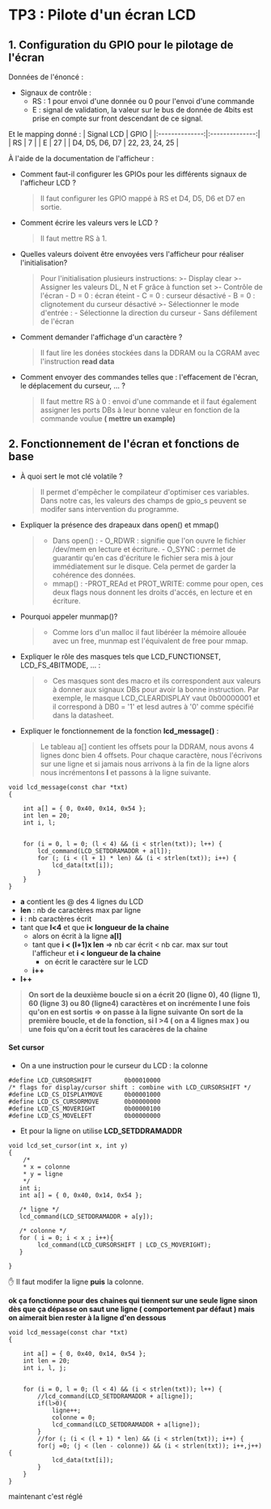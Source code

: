 # TP3 : Pilote d'un écran LCD 
## 1. Configuration du GPIO pour le pilotage de l'écran 

Données de l'énoncé : 
- Signaux de contrôle : 
    - RS : 1 pour envoi d'une donnée ou 0 pour l'envoi d'une commande 
    - E : signal de validation, la valeur sur le bus de donnée de 4bits est prise en compte sur front descendant de ce signal. 

Et le mapping donné : 
|   Signal LCD   |      GPIO      |
|:--------------:|:--------------:|
|       RS       |       7        |
|       E        |       27       |
| D4, D5, D6, D7 | 22, 23, 24, 25 |


À l'aide de la documentation de l'afficheur : 
- Comment faut-il configurer les GPIOs pour les différents signaux de l'afficheur LCD ? 
    > Il faut configurer les GPIO mappé à RS et D4, D5, D6 et D7 en sortie. 
- Comment écrire les valeurs vers le LCD ?
    > Il faut mettre RS à 1.
- Quelles valeurs doivent être envoyées vers l'afficheur pour réaliser l'initialisation? 
    > Pour l'initialisation plusieurs instructions: 
        >- Display clear
        >- Assigner les valeurs DL, N et F grâce à function set 
        >- Contrôle de l'écran 
            - D = 0 : écran éteint
            - C = 0 : curseur désactivé
            - B = 0 : clignotement du curseur désactivé
        >- Sélectionner le mode d'entrée : 
            - Sélectionne la direction du curseur 
            - Sans défilement de l'écran 
- Comment demander l'affichage d'un caractère ? 
    > Il faut lire les donées stockées dans la DDRAM ou la CGRAM avec l'instruction **read data**
- Comment envoyer des commandes telles que : l'effacement de l'écran, le déplacement du curseur, ... ?
    > Il faut mettre RS à 0 : envoi d'une commande et il faut également assigner les ports DBs à leur bonne valeur en fonction de la commande voulue **( mettre un example)**

## 2. Fonctionnement de l'écran et fonctions de base
  
 - À quoi sert le mot clé volatile ? 
     > Il permet d'empêcher le compilateur d'optimiser ces variables. 
     > Dans notre cas, les valeurs des champs de gpio_s  peuvent se modifer sans intervention du programme.
- Expliquer la présence des drapeaux dans open() et mmap()
    >- Dans open() : 
        - O_RDWR : signifie que l'on ouvre le fichier /dev/mem en lecture et écriture. 
        - O_SYNC : permet de guarantir qu'en cas d'écriture le fichier sera mis à jour immédiatement sur le disque. Cela permet de garder la cohérence des données.
    >- mmap() :
        -PROT_REAd et PROT_WRITE: comme pour open, ces deux flags nous donnent les droits d'accés, en lecture et en écriture. 
- Pourquoi appeler munmap()?
    >- Comme lors d'un malloc il faut libéréer la mémoire allouée avec un free, munmap est l'équivalent de free pour mmap.
- Expliquer le rôle des masques tels que LCD_FUNCTIONSET, LCD_FS_4BITMODE, ... : 
    > - Ces masques sont des macro et ils correspondent aux valeurs à donner aux signaux DBs pour avoir la bonne instruction.
    > Par exemple, le masque LCD_CLEARDISPLAY vaut 0b00000001 et il correspond à DB0 = '1' et lesd autres à '0' comme spécifié dans la datasheet. 
- Expliquer le fonctionnement de la fonction **lcd_message()** : 
    > Le tableau a[] contient les offsets pour la DDRAM, nous avons 4 lignes donc bien 4 offsets.
    > Pour chaque caractère, nous l'écrivons sur une ligne et si jamais nous arrivons à la fin de la ligne alors nous incrémentons **l** et passons à la ligne suivante. 


```
void lcd_message(const char *txt)
{

    int a[] = { 0, 0x40, 0x14, 0x54 };
    int len = 20;
    int i, l;

    
    for (i = 0, l = 0; (l < 4) && (i < strlen(txt)); l++) {
        lcd_command(LCD_SETDDRAMADDR + a[l]);
        for (; (i < (l + 1) * len) && (i < strlen(txt)); i++) {
            lcd_data(txt[i]);
        }
    }
}
```
- **a** contient les @ des 4 lignes du LCD
- **len** : nb de caractères max par ligne
- **i** : nb caractères écrit
- tant que **l<4** et que **i< longueur de la chaine** 
     - alors on écrit à la ligne **a[l]**
    - tant que **i < (l+1)x len** => nb car écrit < nb car. max sur tout l'afficheur
    et **i < longueur de la chaine**
        - on écrit le caractère sur le LCD
    - **i++**
- **l++**

> **On sort de la deuxième boucle si on a écrit 20 (ligne 0), 40 (ligne 1), 60 (ligne 3) ou 80 (ligne4) caractères et on incrémente l une fois qu'on en est sortis => on passe à la ligne suivante**
> **On sort de la première boucle, et de la fonction, si l >4 ( on a 4 lignes max ) ou une fois qu'on a écrit tout les caracères de la chaine**

#### Set cursor
- On a une instruction pour le curseur du LCD : la colonne
```
#define LCD_CURSORSHIFT         0b00010000
/* flags for display/cursor shift : combine with LCD_CURSORSHIFT */
#define LCD_CS_DISPLAYMOVE      0b00001000
#define LCD_CS_CURSORMOVE       0b00000000
#define LCD_CS_MOVERIGHT        0b00000100
#define LCD_CS_MOVELEFT         0b00000000
```
- Et pour la ligne on utilise **LCD_SETDDRAMADDR**
```
void lcd_set_cursor(int x, int y)
{
    /* 
    * x = colonne
    * y = ligne
    */
   int i;
   int a[] = { 0, 0x40, 0x14, 0x54 };

   /* ligne */
   lcd_command(LCD_SETDDRAMADDR + a[y]);
   
   /* colonne */
   for ( i = 0; i < x ; i++){
        lcd_command(LCD_CURSORSHIFT | LCD_CS_MOVERIGHT); 
   }

}
```
:hand:  Il faut modifer la ligne **puis** la colonne. 

**ok ça fonctionne pour des chaines qui tiennent sur une seule ligne sinon dès que ça dépasse on saut une ligne ( comportement par défaut ) mais on aimerait bien rester à la ligne d'en dessous**
```
void lcd_message(const char *txt)
{

    int a[] = { 0, 0x40, 0x14, 0x54 };
    int len = 20;
    int i, l, j;

    
    for (i = 0, l = 0; (l < 4) && (i < strlen(txt)); l++) {
        //lcd_command(LCD_SETDDRAMADDR + a[ligne]);
        if(l>0){
            ligne++;
            colonne = 0;
            lcd_command(LCD_SETDDRAMADDR + a[ligne]);
        }
        //for (; (i < (l + 1) * len) && (i < strlen(txt)); i++) {
        for(j =0; (j < (len - colonne)) && (i < strlen(txt)); i++,j++){
            lcd_data(txt[i]);
        }
    }
}
```
maintenant c'est réglé
    
